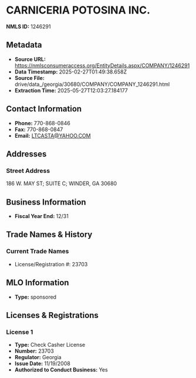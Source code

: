 # CARNICERIA POTOSINA INC.

**NMLS ID:** 1246291

## Metadata
- **Source URL:** https://nmlsconsumeraccess.org/EntityDetails.aspx/COMPANY/1246291
- **Data Timestamp:** 2025-02-27T01:49:38.658Z
- **Source File:** drive/data_/georgia/30680/COMPANY/COMPANY_1246291.html
- **Extraction Time:** 2025-05-27T12:03:27.184177

## Contact Information
- **Phone:** 770-868-0846
- **Fax:** 770-868-0847
- **Email:** LTCASTA@YAHOO.COM

## Addresses
### Street Address
186 W. MAY ST; SUITE C; WINDER, GA 30680

## Business Information
- **Fiscal Year End:** 12/31

## Trade Names & History
### Current Trade Names
- License/Registration #: 23703

## MLO Information
- **Type:** sponsored

## Licenses & Registrations

### License 1
- **Type:** Check Casher License
- **Number:** 23703
- **Regulator:** Georgia
- **Issue Date:** 11/19/2008
- **Authorized to Conduct Business:** Yes
